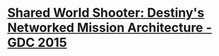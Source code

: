 # [Shared World Shooter: Destiny's Networked Mission Architecture - GDC 2015](https://www.youtube.com/watch?v=Iryq1WA3bzw&list=LL6MKUgGZ9Q8c2Ff7GnoRoqA)



